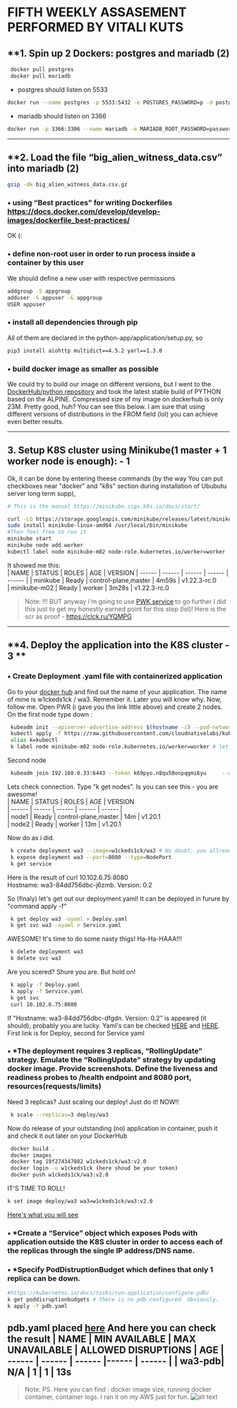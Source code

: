 # FIFTH WEEKLY ASSASEMENT PERFORMED BY VITALI KUTS


## **1. Spin up 2 Dockers: postgres and mariadb (2)
```bash
 docker pull postgres
 docker pull mariadb
```
* postgres should listen on 5533 
```bash
docker run --name postgres -p 5533:5432 -e POSTGRES_PASSWORD=p -d postgres
```
* mariadb should listen on 3366
```bash
docker run -p 3366:3306 --name mariadb -e MARIADB_ROOT_PASSWORD=password -d mariadb
```

---

## **2. Load the file “big_alien_witness_data.csv” into mariadb (2)
```bash
gzip -dk big_alien_witness_data.csv.gz
```
###	•	using “Best practices” for writing Dockerfiles https://docs.docker.com/develop/develop-images/dockerfile_best-practices/  
OK (:

###	•	define non-root user in order to run process inside a container by this user 
We should define a new user with respective permissions
```bash
addgroup -S appgroup
adduser -S appuser -G appgroup
USER appuser
```

###	•	install all dependencies through pip 
All of them are declared in the python-app/application/setup.py, so
```bash
pip3 install aiohttp multidict==4.5.2 yarl==1.3.0
```

###	•	build docker image as smaller as possible 
We could try to build our image on different versions, but I went to the [DockerHub/python repository](https://hub.docker.com/_/python) and took the latest stable
build of PYTHON based on the ALPINE.
Compressed size of my image on dockerhub is only 23M. Pretty good, huh? You can see this below.
I am sure that using different versions of distributions in the FROM field (lol) you can achieve even better results.

---

## **3. Setup K8S cluster using Minikube(1 master + 1 worker node is enough): - 1**

Ok, it can be done by entering theese commands (by the way You can put checkboxes near "docker" and "k8s" section during installation
of Ububutu server long term supp),
```bash
# This is the manual https://minikube.sigs.k8s.io/docs/start/

curl -LO https://storage.googleapis.com/minikube/releases/latest/minikube-linux-amd64
sudo install minikube-linux-amd64 /usr/local/bin/minikube
#Then feel free to run it
minikube start
minikube node add worker
kubectl label node minikube-m02 node-role.kubernetes.io/worker=worker
```

It showed me this:  
| NAME           | STATUS   | ROLES                  | AGE     | VERSION 
| ------ | ------ | ------ | ------ | ------ |
| minikube       | Ready    | control-plane,master   | 4m59s   | v1.22.3-rc.0  
| minikube-m02   | Ready    | worker                 | 3m28s   | v1.22.3-rc.0  

> Note: !!! BUT anyway i'm going to use [PWK service](https://labs.play-with-k8s.com) to go further
I did this just to get my honestly earned point for this step (lol)! Here is the scr as proof - https://clck.ru/YQMPG

---

## **4. Deploy the application into the K8S cluster - 3 **

###	•	Сreate Deployment .yaml file with containerized application 

Go to your [docker hub](https://hub.docker.com/repositories) and find out the name of your application. The name of mine is w1ckeds1ck / wa3. Remember it. Later you will know why.
Now, follow me. Open PWR (i gave you the link little above) and create 2 nodes.
On the first node type down :
```bash
 kubeadm init --apiserver-advertise-address $(hostname -i) --pod-network-cidr 10.5.0.0/16
 kubectl apply -f https://raw.githubusercontent.com/cloudnativelabs/kube-router/master/daemonset/kubeadm-kuberouter.yaml
 alias k=kubectl
 k label node minikube-m02 node-role.kubernetes.io/worker=worker # let's mark the role of our second node as worker.
```
Second node
```bash
 kubeadm join 192.168.0.33:6443 --token k69pyo.n8qu58onpqgmi6yu     --discovery-token-ca-cert- hashsha256:260431b4435e6460418caee937681b5152d3de0a081db6ebd7e5a0f1dc851b3d # It showed us the first node to be tied with next ones
```
Lets check connection. Type "k get nodes". Is you can see this - you are awesome!  
| NAME   | STATUS |  ROLES          |        AGE  | VERSION  
| ------ | ------ | ------ | ------ | ------ |  
| node1  | Ready  |  control-plane,master | 14m  | v1.20.1  
| node2  | Ready  |  worker         |       13m  | v1.20.1  

Now do as i did.
```bash
 k create deployment wa3 --image=w1ckeds1ck/wa3 # No doubt, you allready forgot about that
 k expose deployment wa3 --port=8080 --type=NodePort
 k get service
```
Here is the result of curl 10.102.6.75:8080  
Hostname: wa3-84dd756dbc-j6zmb. Version: 0.2  

So (finaly) let's get out our deployment.yaml! It can be deployed in furure by "command apply -f"
```bash
 k get deploy wa3 -oyaml > Deploy.yaml
 k get svc wa3 -oyaml > Service.yaml
```
AWESOME! It's time to do some nasty thigs! Ha-Ha-HAAA!!!
```bash
 k delete deployment wa3
 k delete svc wa3
 ```
Are you scered? Shure you are. But hold on!
```bash
 k apply -f Deploy.yaml 
 k apply -f Service.yaml 
 k get svc
 curl 10.102.6.75:8080
```
 If "Hostname: wa3-84dd756dbc-dfgdn. Version: 0.2" is appeared (it should), probably you are lucky.
Yaml's can be checked [HERE](https://github.com/W1ckedS1ck/python-app/blob/main/DeployFromPWK.yaml) and [HERE](https://github.com/W1ckedS1ck/python-app/blob/main/Service.yaml). First link is for Deploy, second for Service yaml

###	•	*The deployment requires 3 replicas, “RollingUpdate” strategy. Emulate the “RollingUpdate” strategy by updating docker image. Provide screenshots. Define the liveness and readiness probes to /health endpoint and 8080 port, resources(requests/limits) 

Need 3 replicas? Just scaling our deploy! Just do it! NOW!!
```bash
 k scale --replicas=3 deploy/wa3
```
Now do release of your outstanding (no) application in container, push it and check it out later on your DockerHub
```bash
 docker build .
 docker images
 docker tag 19f274347082 w1ckeds1ck/wa3:v2.0
 docker login -u w1ckeds1ck (here shoud be your token)
 docker push w1ckeds1ck/wa3:v2.0 
```
IT'S TIME TO ROLL!
```bash
k set image deploy/wa3 wa3=w1ckeds1ck/wa3:v2.0  
```
[Here's what you will see](https://github.com/W1ckedS1ck/python-app/blob/main/Week3_Docker_K8s/RolingUpdateScreen.txt)

###	•	*Create a “Service” object which exposes Pods with application outside the K8S cluster in order to access each of the replicas through the single IP address/DNS name. 

###	•	*Specify PodDistruptionBudget which defines that only 1 replica can be down. 
```bash
#https://kubernetes.io/docs/tasks/run-application/configure-pdb/
k get poddisruptionbudgets # there is no pdb configured. Obviously.
k apply -f pdb.yaml
```
pdb.yaml placed [here](https://github.com/W1ckedS1ck/python-app/blob/main/pdb.yaml)
And here you can check the result
| NAME   |   MIN AVAILABLE |  MAX UNAVAILABLE |  ALLOWED DISRUPTIONS |  AGE
| ------ | ------ | ------ |------ | ------ |
| wa3-pdb|   N/A         |    1             |    1                   |  13s
---
> Note: PS. Here you can find : docker image size, running docker container, container logs. I ran it on my AWS just for fun.
![alt text](https://i.ibb.co/8MbTb4D/image.png)

